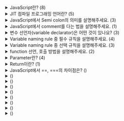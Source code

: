 <details>
<summary>JavaScript란? (8)</summary>
<br>

- HTML, CSS와 함께 World Widw Web의 중요 기술 중 하나인 JIT 컴파일 프로그래밍 언어
- JavaScript는 웹 페이지에서 동적인 기능을 추가하고, 사용자와 상호작용하는 등 다양한 기능을 수행할 수 있습니다.
- JavaScript는 객체 지향 언어로, 변수, 함수, 클래스, 객체 등의 기본적인 프로그래밍 요소를 갖추고 있습니다.
- 브라우저에서 제공되는 Document Object Model (DOM)과 Browser Object Model (BOM)을 사용하여 웹 페이지의 요소에 접근하고 조작할 수 있습니다.
- JavaScript는 브라우저에서 실행되기 때문에, 어떠한 특별한 설치 없이 모든 브라우저에서 실행될 수 있습니다.
- Node.js라는 서버 측 JavaScript 실행 환경을 사용하여 서버 측 개발도 가능합니다.
- 2015년에 ES6 (ES2015) JavaScript 버전 업데이트를 기점으로 사용량이 크게 늘었습니다.
- Mobile application, pc application, VR, AR, block chain 등 다양한 분야에 활용되는 범용되는 기술로 발전했습니다.
</details>

<details>
<summary>JIT 컴파일 프로그래밍 언어란? (5)</summary>
<br>

- `JIT compiler` Just-In-Time의 준말으로, 런타임 시점에 코드를 컴파일하는 방식을 말합니다.
- `JIT compile programing language` 
  - JIT 컴파일러를 사용한 언어
  - 이를 통해 실행 속도를 향상시키고, 메모리 사용량을 줄일 수 있습니다.
  - 대표적인 JIT 컴파일 프로그래밍 언어로는 Java, C#, JavaScript(V8 엔진), Python(PyPy) 등이 있습니다.
</details>

<details>
<summary>JavaScript에서 Semi colon의 의미를 설명해주세요. (3)</summary>
<br>

- 한 문장 맨 끝에 세미콜론(;)을 붙여 문장을 구분합니다.
- Javascript는 코드를 해석하는 과정에서 상황에 따라 자동으로 세미콜론을 추가해주는 규칙이 있습니다.
- 필요한 경우에만 사용하는 사람도 있고 반드시 사용하는 사람이 있습니다.
</details>

<details>
<summary>JavaScript에서 comment를 다는 법을 설명해주세요. (1)</summary>
<br>

- `//` 뒤, `/* */` 사이의 내용은 실행되지 않습니다.
</details>

<details>
<summary>변수 선언자(variable declarator)은 어떤 것이 있나요? (3)</summary>
<br>

- var
  - function scope를 또는 global scope를 갖습니다.
  - var 키워드 변수 선언은 코드가 실행되기 전에 처리하기 때문에 hoisting이 일어납니다.
- let(ES6)
  - block scope 또는 global scope를 갖습니다.
- const(ES6)
  - block scope 또는 global scope를 갖는다
  - 해당 scope 내에서 할당된 값을 변경하거나 재선언 할 수 없습니다.
  - reference type을 할당할 경우 주소값이 복사되어 내부 요소의 값을 변경할 수 있습니다.
</details>

<details>
<summary>Variable naming rule 중 필수 규칙을 설명해주세요. (4)</summary>
<br>

- JavaScript 식별자는 '문자(a-z,A-Z)', '밑줄(\_)' 혹은 '달러 기호($)'로 시작해야 합니다.
- 두 번째 글자부터는 '숫자(0-9)'도 쓸 수 있습니다.
- 대문자와 소문자를 구분합니다.
- 예약어(Reserved word)는 사용할 수 없습니다. (Ex. if, for, let, this, ...)
</details>

<details>
<summary>Variable naming rule 중 선택 규칙을 설명해주세요. (3)</summary>
<br>

- 추상화와 구체화가 적당한 이름이 좋습니다.
- 이름에 의미를 담는 것이 좋습니다.
- 'camelCase'로 쓰는 것이 좋습니다.
</details>

<details>
<summary>function 선언, 호출 방법을 설명해주세요. (2)</summary>
<br>

- `function my_func(parameters) {statements}` 형태로 선언합니다.
- `my_func(arguments);` 형태로 호출합니다.
</details>

<details>
<summary>Parameter란? (4)</summary>
<br>

- 함수를 호출할 때 괄호 안에 parameter를 넣어 전달하면 함수 내부에서 사용할 수 있습니다.
- 전달되지 않은 parameter는 undefined 값으로 설정됩니다.
- Default parameter로 전달되지 않았을 때의 기본값을 설정할 수 있습니다.
- Default parameter는 뒷쪽에 쓰는 것이 좋습니다.
</details>

<details>
<summary>Return이란? (1)</summary>
<br>

- 함수가 실행된 자리에 값을 전달할 수 있게 해줍니다.
</details>

<details>
<summary>JavaScript에서 ==, ===의 차이점은? ()</summary>
<br>

- `==` 는 느슨한 같음(loose equality)으로 두 값이 같은지 비교합니다. 이때, 두 값을 공통 형(type)으로 암묵적으로 변환합니다. 암묵적 변환은 서로 다른 타입이면 `Number` 타입으로 변환하고 최종 같음 비교는 `===` 처럼 수행됩니다.
  1. 두 값의 타입이 같으면 그대로 비교합니다.
  2. 두 값의 타입이 다르면 다음과 같은 규칙으로 타입을 변환합니다.
     - null과 undefined는 서로 같습니다.
     - boolean 타입은 Number 타입으로 변환합니다. true는 1, false는 0으로 변환됩니다.
     - string 타입은 Number 타입으로 변환합니다. 문자열이 숫자로 이루어져 있다면 해당 숫자로 변환됩니다. 그렇지 않으면 NaN으로 변환됩니다.
     - object 타입과 symbol 타입은 Number 타입으로 변환합니다. valueOf() 메소드가 숫자를 반환하면 해당 숫자로 변환됩니다. valueOf() 메소드가 숫자가 아니라면 toString() 메소드의 반환값을 다시 Number 타입으로 변환합니다. 그렇지 않으면 NaN으로 변환됩니다.
     - NaN == NaN은 false입니다.
- `===` 는 엄격한 같음(strict equality)으로 두 값이 같은지 비교합니다. 이때, 형 변환은 일어나지 않고, 둘이 서로 다른 형이면, 둘은 같지 않다고 판단합니다.
- 관련 내용
  - `==` 는 암묵적 형변환이이 일어나는데, 암묵적 형변환이 일어날 것을 모두 기억하거나 예측하는 것이 어렵기 때문에, 의도하지 않은 결과를 얻게 될 가능성이 크고 이로 인해 오류 가능성이 커집니다. 따라서 동등함을 비교하기 위해서 `===` 를 사용하는 것이 좋습니다.
  - 비교 연산 중에 ES6(ECMAScript 2015)에 추가된 `Object.is` 도 있습니다. `+0`, `0`, `NaN`, 비교 이외에는 `===` 연산과 동일한 결과를 줍니다.
  - 객체간 비교할 경우 객체 안의 내용이 같더라도 참조형이기 때문에 `==`, `===`, `Object.is` 로 비교하면 `false`로 판단합니다. 따라서 `JSON.stringify` 로 객체 안의 내용을 문자열로 변환한 후 비교 하거나 순서가 보장되지 않는 값이라면, 정렬 후 비교 합니다.
</details>

<details>
<summary> ()</summary>
<br>

- 
</details>

<details>
<summary> ()</summary>
<br>

- 
</details>

<details>
<summary> ()</summary>
<br>

- 
</details>

<details>
<summary> ()</summary>
<br>

- 
</details>

<details>
<summary> ()</summary>
<br>

- 
</details>

<details>
<summary> ()</summary>
<br>

- 
</details>

<details>
<summary> ()</summary>
<br>

- 
</details>

<details>
<summary> ()</summary>
<br>

- 
</details>
